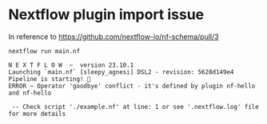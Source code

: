# Nextflow plugin import issue

In reference to https://github.com/nextflow-io/nf-schema/pull/3

```
nextflow run main.nf
```

```
N E X T F L O W  ~  version 23.10.1
Launching `main.nf` [sleepy_agnesi] DSL2 - revision: 5628d149e4
Pipeline is starting! 🚀
ERROR ~ Operator 'goodbye' conflict - it's defined by plugin nf-hello and nf-hello

 -- Check script './example.nf' at line: 1 or see '.nextflow.log' file for more details
```


